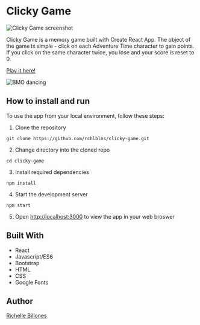 # Clicky Game

![Clicky Game screenshot](https://user-images.githubusercontent.com/41342213/98135006-f7646400-1e84-11eb-99c9-e35446be3f47.png)

Clicky Game is a memory game built with Create React App. The object of the game is simple - click on each Adventure Time character to gain points. If you click on the same character twice, you lose and your score is reset to 0. 

[Play it here!](https://polar-journey-52548.herokuapp.com/)

![BMO dancing](https://media.giphy.com/media/pO4UHglOY2vII/giphy.gif)

## How to install and run

To use the app from your local environment, follow these steps:

1. Clone the repository

````
git clone https://github.com/rchlblns/clicky-game.git
````

2. Change directory into the cloned repo

````
cd clicky-game
````

3. Install required dependencies

````
npm install
````

4. Start the development server

````
npm start
````
5. Open [http://localhost:3000](http://localhost:3000) to view the app in your web broswer

## Built With
* React
* Javascript/ES6
* Bootstrap
* HTML
* CSS
* Google Fonts 

## Author
[Richelle Billones](https://github.com/rchlblns)



